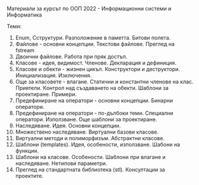 Материали за курсът по ООП 2022 - Информационни системи и Информатика

Теми:
1. Enum, Сструктури. Разположение в паметта. Битови полета.
2. Файлове - основни концепции. Текстови файлове. Преглед на fstream
3. Двоични файлове. Работа при пряк достъп.
4. Класове - идея, видимост. Членове. Декларация и дефиниция.
5. Класове и обекти - жизнен цикъл. Конструктори и деструктори. Инициализация. Изключения.
6. Още за класовете - влагане. Статични и константни членове на клас. Приятели. Контрол над създаването на обекти. Шаблони за проектиране. Примери.	
7. Предефиниране на оператори - основни концепции. Бинарни оператори.
8. Предефиниране на оператори - по-дълбоки теми. Специални оператори. Използване. Още шаблони за проектиране.
9. Наследяване. Идея. Основни концепции.
10. Множествено наследяване. Виртуални базови класове.
11. Виртуални методи и полиморфизъм. Абстрактни класове.
12. Шаблони (templates). Идея, особености, използване. Шабони на функции.
13. Шаблони на класове. Особености. Шаблони при влагане и наследяване. Нетипови параметри.
14. Преглед на стандартната библиотека (stl). Консултации за проектите.
